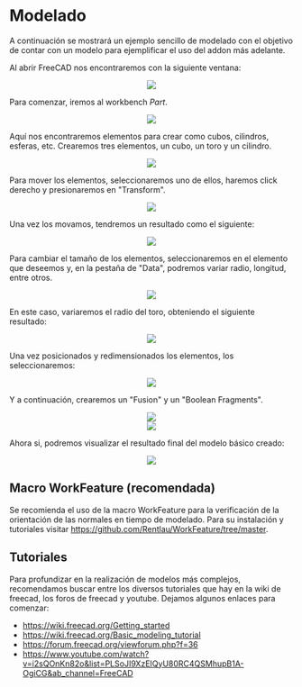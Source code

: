 # Modelado

A continuación se mostrará un ejemplo sencillo de modelado con el objetivo de contar con un modelo para ejemplificar el uso del addon más adelante.

Al abrir FreeCAD nos encontraremos con la siguiente ventana:

<center><img src="images/freecad1.png" ...></center>
<center><i></i></center>

Para comenzar, iremos al workbench *Part*.

<center><img src="images/freecad2.png" ...></center>
<center><i></i></center>

Aquí nos encontraremos elementos para crear como cubos, cilindros, esferas, etc. Crearemos tres elementos, un cubo, un toro y un cilindro.

<center><img src="images/freecad3.png" ...></center>
<center><i></i></center>

Para mover los elementos, seleccionaremos uno de ellos, haremos click derecho y presionaremos en "Transform".

<center><img src="images/freecad4.png" ...></center>
<center><i></i></center>

Una vez los movamos, tendremos un resultado como el siguiente:

<center><img src="images/freecad5.png" ...></center>
<center><i></i></center>

Para cambiar el tamaño de los elementos, seleccionaremos en el elemento que deseemos y, en la pestaña de "Data", podremos variar radio, longitud, entre otros.

<center><img src="images/freecad6.png" ...></center>
<center><i></i></center>

En este caso, variaremos el radio del toro, obteniendo el siguiente resultado:

<center><img src="images/freecad7.png" ...></center>
<center><i></i></center>

Una vez posicionados y redimensionados los elementos, los seleccionaremos:

<center><img src="images/freecad8.png" ...></center>
<center><i></i></center>

Y a continuación, crearemos un "Fusion" y un "Boolean Fragments".

<center><img src="images/freecad10.png" ...></center>
<center><i></i></center>

<center><img src="images/freecad11.png" ...></center>
<center><i></i></center>

Ahora si, podremos visualizar el resultado final del modelo básico creado:

<center><img src="images/freecad9.png" ...></center>
<center><i></i></center>

## Macro WorkFeature (recomendada)

Se recomienda el uso de la macro WorkFeature para la verificación de la orientación de las normales en tiempo de modelado. Para su instalación y tutoriales visitar <https://github.com/Rentlau/WorkFeature/tree/master>.

## Tutoriales

Para profundizar en la realización de modelos más complejos, recomendamos buscar entre los diversos tutoriales que hay en la wiki de freecad, los foros de freecad y youtube. Dejamos algunos enlaces para comenzar:

- <https://wiki.freecad.org/Getting_started>
- <https://wiki.freecad.org/Basic_modeling_tutorial>
- <https://forum.freecad.org/viewforum.php?f=36>
- <https://www.youtube.com/watch?v=i2sQOnKn82o&list=PLSoJI9XzEIQyU80RC4QSMhupB1A-OgiCG&ab_channel=FreeCAD>
